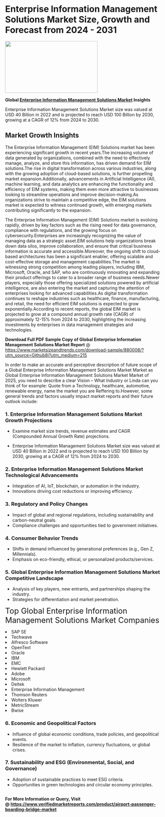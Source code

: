 <H1>Enterprise Information Management Solutions Market Size, Growth and Forecast from 2024 - 2031</H1><img class="aligncenter size-medium wp-image-584254" src="https://thirdeyenews.in/wp-content/uploads/2024/09/Global-Market-Research-300x168.jpeg" alt="" width="300" height="168" /><p><strong>Global&nbsp;<a href="https://www.marketsizeandtrends.com/download-sample/880008/?utm_source=Github8j?utm_medium=215">Enterprise Information Management Solutions Market</a> Insights</strong></p><p>Enterprise Information Management Solutions Market size was valued at USD 40 Billion in 2022 and is projected to reach USD 100 Billion by 2030, growing at a CAGR of 12% from 2024 to 2030.</p><p><h2>Market Growth Insights</h2> <p>The Enterprise Information Management (EIM) Solutions market has been experiencing significant growth in recent years.The increasing volume of data generated by organizations, combined with the need to effectively manage, analyze, and store this information, has driven demand for EIM solutions.The rise in digital transformation across various industries, along with the growing adoption of cloud-based solutions, is further propelling market expansion.Additionally, advancements in Artificial Intelligence (AI), machine learning, and data analytics are enhancing the functionality and efficiency of EIM systems, making them even more attractive to businesses looking to streamline operations and improve decision-making.As organizations strive to maintain a competitive edge, the EIM solutions market is expected to witness continued growth, with emerging markets contributing significantly to the expansion.</p> <p>The Enterprise Information Management (EIM) Solutions market is evolving rapidly, driven by key factors such as the rising need for data governance, compliance with regulations, and the growing focus on cybersecurity.Enterprises are increasingly recognizing the value of managing data as a strategic asset.EIM solutions help organizations break down data silos, improve collaboration, and ensure that critical business information is accurate and accessible.Moreover, the ongoing shift to cloud-based architectures has been a significant enabler, offering scalable and cost-effective storage and management capabilities.The market is witnessing strong competition among leading players, including IBM, Microsoft, Oracle, and SAP, who are continuously innovating and expanding their product offerings to cater to a broader range of business needs.Newer players, especially those offering specialized solutions powered by artificial intelligence, are also entering the market and capturing the attention of enterprises looking for advanced capabilities.As digital transformation continues to reshape industries such as healthcare, finance, manufacturing, and retail, the need for efficient EIM solutions is expected to grow exponentially.According to recent reports, the global EIM market is projected to grow at a compound annual growth rate (CAGR) of approximately 12-15% from 2024 to 2030, highlighting the increasing investments by enterprises in data management strategies and technologies.</p> <p><span class=""><strong>Download Full PDF Sample Copy of Global Enterprise Information Management Solutions Market Report</strong> @ <a href="https://www.marketsizeandtrends.com/download-sample/880008/?utm_source=Github8j?utm_medium=215" target="_blank">https://www.marketsizeandtrends.com/download-sample/880008/?utm_source=Github8j?utm_medium=215</a></span></p><p>In order to make an accurate and perceptive description of future scope of a Global&nbsp;Enterprise Information Management Solutions Market Market as Global&nbsp;Enterprise Information Management Solutions Market Market of 2025, you need to describe a clear Vision &ndash; What Industry or Linda can you think of for example: Quote from a Technology, healthcare, automotive, renewable energy, name the market you are Reffering to.However, some general trends and factors usually impact market reports and their future outlook include:</p><h3>1.&nbsp;<strong>Enterprise Information Management Solutions Market Growth Projections</strong></h3><ul><li>Examine market size trends, revenue estimates and CAGR (Compounded Annual Growth Rate) projections.</li><li><p>Enterprise Information Management Solutions Market size was valued at USD 40 Billion in 2022 and is projected to reach USD 100 Billion by 2030, growing at a CAGR of 12% from 2024 to 2030.</p></li></ul><h3>2.&nbsp;<strong>Enterprise Information Management Solutions Market Technological Advancements</strong></h3><ul><li>Integration of AI, IoT, blockchain, or automation in the industry.</li><li>Innovations driving cost reductions or improving efficiency.</li></ul><h3>3.&nbsp;<strong>Regulatory and Policy Changes</strong></h3><ul><li>Impact of global and regional regulations, including sustainability and carbon-neutral goals.</li><li>Compliance challenges and opportunities tied to government initiatives.</li></ul><h3>4.&nbsp;<strong>Consumer Behavior Trends</strong></h3><ul><li>Shifts in demand influenced by generational preferences (e.g., Gen Z, Millennials).</li><li>Emphasis on eco-friendly, ethical, or personalized products/services.</li></ul><h3>5.&nbsp;<strong>Global Enterprise Information Management Solutions Market Competitive Landscape</strong></h3><ul><li>Analysis of key players, new entrants, and partnerships shaping the industry.</li><li>Strategies for differentiation and market penetration.</li></ul><p data-pm-slice="1 1 []"><span style="color: inherit; font-family: inherit; font-size: 25px;">Top Global Enterprise Information Management Solutions Market Companies</span></p><div class="" data-test-id=""><p><li>SAP SE</li><li> Techwave</li><li> Alfresco Software</li><li> OpenText</li><li> Oracle</li><li> IBM</li><li> EMC</li><li> Hewlett Packard</li><li> Adobe</li><li> Microsoft</li><li> Deltek</li><li> Enterprise Information Management</li><li> Thomson Reuters</li><li> Wolters Kluwer</li><li> MetricStream</li><li> Bwise</li></p></div><h3>6.&nbsp;<strong>Economic and Geopolitical Factors</strong></h3><ul><li>Influence of global economic conditions, trade policies, and geopolitical events.</li><li>Resilience of the market to inflation, currency fluctuations, or global crises.</li></ul><h3>7.&nbsp;<strong>Sustainability and ESG (Environmental, Social, and Governance)</strong></h3><ul><li>Adoption of sustainable practices to meet ESG criteria.</li><li>Opportunities in green technologies and circular economy principles.</li></ul><h2><strong style="font-size: 14px;">For More Information or Query, Visit @&nbsp;</strong><a style="background-color: #ffffff; font-size: 14px;" href="https://www.marketsizeandtrends.com/report/enterprise-information-management-solutions-market/" target="_blank">https://www.verifiedmarketreports.com/product/airport-passenger-boarding-bridge-market</a></h2>